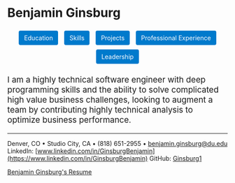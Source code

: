 <!-- # Benjamin Ginsburg is broken fix it below -->
# Benjamin Ginsburg

<!-- Insert navigation bar below the header -->
<div style="text-align:center; margin-bottom:20px;">
  <a href="Pages/Education.md" style="display:inline-block; margin:5px; padding:8px 12px; background:#007ACC; color:#fff; text-decoration:none; border-radius:4px;">Education</a>
  <a href="Pages/skills.md" style="display:inline-block; margin:5px; padding:8px 12px; background:#007ACC; color:#fff; text-decoration:none; border-radius:4px;">Skills</a>
  <a href="Pages/Projects.md" style="display:inline-block; margin:5px; padding:8px 12px; background:#007ACC; color:#fff; text-decoration:none; border-radius:4px;">Projects</a>
  <a href="Pages/professional-experience.md" style="display:inline-block; margin:5px; padding:8px 12px; background:#007ACC; color:#fff; text-decoration:none; border-radius:4px;">Professional Experience</a>
  <a href="Pages/Leadership.md" style="display:inline-block; margin:5px; padding:8px 12px; background:#007ACC; color:#fff; text-decoration:none; border-radius:4px;">Leadership</a>
  <!-- Soft Skills link removed -->
</div>

<p style="font-size:14pt;">I am a highly technical software engineer with deep programming skills and the ability to solve complicated high value business challenges, looking to augment a team by contributing highly technical analysis to optimize business performance.</p>



---
Denver, CO • Studio City, CA • (818) 651-2955 • benjamin.ginsburg@du.edu  
LinkedIn: [www.linkedin.com/in/GinsburgBenjamin](https://www.linkedin.com/in/GinsburgBenjamin) 
GitHub: [Ginsburg1](https://github.com/Ginsburg1)

[Benjamin Ginsburg's Resume](Benjamin%20Ginsburg%20Resume.pdf)

